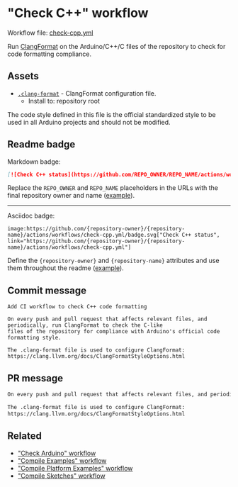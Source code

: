 # "Check C++" workflow

Workflow file: [check-cpp.yml](check-cpp.yml)

Run [ClangFormat](https://clang.llvm.org/docs/ClangFormat.html) on the Arduino/C++/C files of the repository to check for code formatting compliance.

## Assets

- [`.clang-format`](https://github.com/arduino/tooling-project-assets/blob/main/other/clang-format-configuration/.clang-format) - ClangFormat configuration file.
  - Install to: repository root

The code style defined in this file is the official standardized style to be used in all Arduino projects and should not be modified.

## Readme badge

Markdown badge:

```markdown
[![Check C++ status](https://github.com/REPO_OWNER/REPO_NAME/actions/workflows/check-cpp.yml/badge.svg)](https://github.com/REPO_OWNER/REPO_NAME/actions/workflows/check-cpp.yml)
```

Replace the `REPO_OWNER` and `REPO_NAME` placeholders in the URLs with the final repository owner and name ([example](https://raw.githubusercontent.com/arduino-libraries/ArduinoIoTCloud/master/README.md)).

---

Asciidoc badge:

```adoc
image:https://github.com/{repository-owner}/{repository-name}/actions/workflows/check-cpp.yml/badge.svg["Check C++ status", link="https://github.com/{repository-owner}/{repository-name}/actions/workflows/check-cpp.yml"]
```

Define the `{repository-owner}` and `{repository-name}` attributes and use them throughout the readme ([example](https://raw.githubusercontent.com/arduino-libraries/WiFiNINA/master/README.adoc)).

## Commit message

```
Add CI workflow to check C++ code formatting

On every push and pull request that affects relevant files, and periodically, run ClangFormat to check the C-like
files of the repository for compliance with Arduino's official code formatting style.

The .clang-format file is used to configure ClangFormat:
https://clang.llvm.org/docs/ClangFormatStyleOptions.html
```

## PR message

```markdown
On every push and pull request that affects relevant files, and periodically, run [ClangFormat](https://clang.llvm.org/docs/ClangFormat.html) to check the C-like files of the repository for compliance with Arduino's official code formatting style.

The .clang-format file is used to configure ClangFormat:
https://clang.llvm.org/docs/ClangFormatStyleOptions.html
```

## Related

- ["Check Arduino" workflow](check-arduino.md)
- ["Compile Examples" workflow](compile-examples.md)
- ["Compile Platform Examples" workflow](compile-platform-examples.md)
- ["Compile Sketches" workflow](compile-sketches.md)
